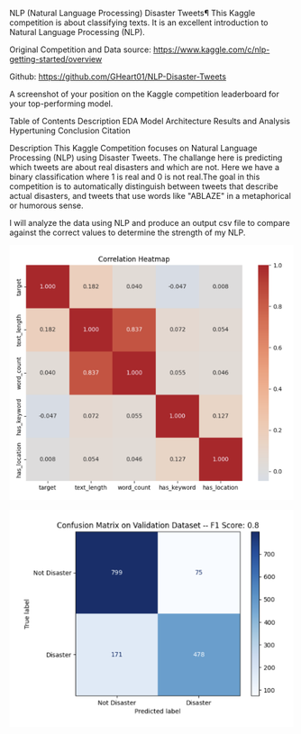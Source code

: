 NLP (Natural Language Processing) Disaster Tweets¶
This Kaggle competition is about classifying texts. It is an excellent introduction to Natural Language Processing (NLP).

Original Competition and Data source: https://www.kaggle.com/c/nlp-getting-started/overview

Github: https://github.com/GHeart01/NLP-Disaster-Tweets

A screenshot of your position on the Kaggle competition leaderboard for your top-performing model.

Table of Contents
Description
EDA
Model Architecture
Results and Analysis
Hypertuning
Conclusion
Citation

Description
This Kaggle Competition focuses on Natural Language Processing (NLP) using Disaster Tweets. The challange here is predicting which tweets are about real disasters and which are not. Here we have a binary classification where 1 is real and 0 is not real.The goal in this competition is to automatically distinguish between tweets that describe actual disasters, and tweets that use words like "ABLAZE" in a metaphorical or humorous sense.

I will analyze the data using NLP and produce an output csv file to compare against the correct values to determine the strength of my NLP.

![Heatmap](Correlation_heatmap.png)


![Confusion Matrix](Final_CM.png)


